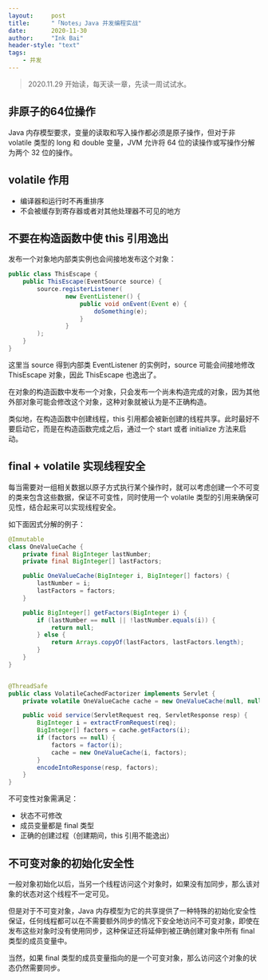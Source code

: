 ```yaml
---
layout:     post
title:      "「Notes」Java 并发编程实战"
date:       2020-11-30
author:     "Ink Bai"
header-style: "text"
tags:
    - 并发
---
```


> 2020.11.29 开始读，每天读一章，先读一周试试水。

## 非原子的64位操作
Java 内存模型要求，变量的读取和写入操作都必须是原子操作，但对于非 volatile 类型的 long 和 double 变量，JVM 允许将 64 位的读操作或写操作分解为两个 32 位的操作。

## volatile 作用
- 编译器和运行时不再重排序
- 不会被缓存到寄存器或者对其他处理器不可见的地方

## 不要在构造函数中使 this 引用逸出
发布一个对象地内部类实例也会间接地发布这个对象：

```Java
public class ThisEscape {
    public ThisEscape(EventSource source) {
        source.registerListener(
                new EventListener() {
                    public void onEvent(Event e) {
                        doSomething(e);
                    }
                }
        );
    }
}
```

这里当 source 得到内部类 EventListener 的实例时，source 可能会间接地修改 ThisEscape 对象，因此 ThisEscape 也逸出了。

在对象的构造函数中发布一个对象，只会发布一个尚未构造完成的对象，因为其他外部对象可能会修改这个对象，这种对象就被认为是不正确构造。

类似地，在构造函数中创建线程，this 引用都会被新创建的线程共享。此时最好不要启动它，而是在构造函数完成之后，通过一个 start 或者 initialize 方法来启动。

## final + volatile 实现线程安全
每当需要对一组相关数据以原子方式执行某个操作时，就可以考虑创建一个不可变的类来包含这些数据，保证不可变性，同时使用一个 volatile 类型的引用来确保可见性，结合起来可以实现线程安全。

如下面因式分解的例子：

```java
@Immutable
class OneValueCache {
    private final BigInteger lastNumber;
    private final BigInteger[] lastFactors;

    public OneValueCache(BigInteger i, BigInteger[] factors) {
        lastNumber = i;
        lastFactors = factors;
    }

    public BigInteger[] getFactors(BigInteger i) {
        if (lastNumber == null || !lastNumber.equals(i)) {
            return null;
        } else {
            return Arrays.copyOf(lastFactors, lastFactors.length);
        }
    }
}


@ThreadSafe
public class VolatileCachedFactorizer implements Servlet {
    private volatile OneValueCache cache = new OneValueCache(null, null);

    public void service(ServletRequest req, ServletResponse resp) {
        BigInteger i = extractFromRequest(req);
        BigInteger[] factors = cache.getFactors(i);
        if (factors == null) {
            factors = factor(i);
            cache = new OneValueCache(i, factors);
        }
        encodeIntoResponse(resp, factors);
    }
}
```

不可变性对象需满足：

- 状态不可修改
- 成员变量都是 final 类型
- 正确的创建过程（创建期间，this 引用不能逸出）

## 不可变对象的初始化安全性
一般对象初始化以后，当另一个线程访问这个对象时，如果没有加同步，那么该对象的状态对这个线程不一定可见。

但是对于不可变对象，Java 内存模型为它的共享提供了一种特殊的初始化安全性保证，任何线程都可以在不需要额外同步的情况下安全地访问不可变对象，即使在发布这些对象时没有使用同步，这种保证还将延伸到被正确创建对象中所有 final 类型的成员变量中。

当然，如果 final 类型的成员变量指向的是一个可变对象，那么访问这个对象的状态仍然需要同步。
